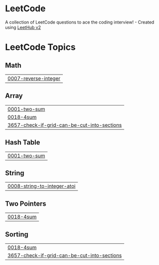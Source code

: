 # LeetCode
A collection of LeetCode questions to ace the coding interview! - Created using [LeetHub v2](https://github.com/arunbhardwaj/LeetHub-2.0)

<!---LeetCode Topics Start-->
# LeetCode Topics
## Math
|  |
| ------- |
| [0007-reverse-integer](https://github.com/mani-agah-esmaeilzad/LeetCode/tree/master/0007-reverse-integer) |
## Array
|  |
| ------- |
| [0001-two-sum](https://github.com/mani-agah-esmaeilzad/LeetCode/tree/master/0001-two-sum) |
| [0018-4sum](https://github.com/mani-agah-esmaeilzad/LeetCode/tree/master/0018-4sum) |
| [3657-check-if-grid-can-be-cut-into-sections](https://github.com/mani-agah-esmaeilzad/LeetCode/tree/master/3657-check-if-grid-can-be-cut-into-sections) |
## Hash Table
|  |
| ------- |
| [0001-two-sum](https://github.com/mani-agah-esmaeilzad/LeetCode/tree/master/0001-two-sum) |
## String
|  |
| ------- |
| [0008-string-to-integer-atoi](https://github.com/mani-agah-esmaeilzad/LeetCode/tree/master/0008-string-to-integer-atoi) |
## Two Pointers
|  |
| ------- |
| [0018-4sum](https://github.com/mani-agah-esmaeilzad/LeetCode/tree/master/0018-4sum) |
## Sorting
|  |
| ------- |
| [0018-4sum](https://github.com/mani-agah-esmaeilzad/LeetCode/tree/master/0018-4sum) |
| [3657-check-if-grid-can-be-cut-into-sections](https://github.com/mani-agah-esmaeilzad/LeetCode/tree/master/3657-check-if-grid-can-be-cut-into-sections) |
<!---LeetCode Topics End-->